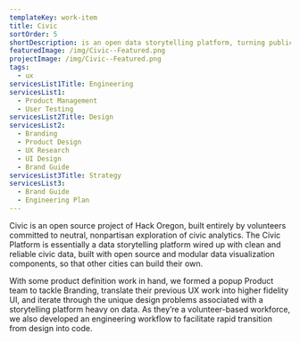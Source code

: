 ```yaml
---
templateKey: work-item
title: Civic
sortOrder: 5
shortDescription: is an open data storytelling platform, turning public information into public knowledge.
featuredImage: /img/Civic--Featured.png
projectImage: /img/Civic--Featured.png
tags:
  - ux
servicesList1Title: Engineering
servicesList1:
  - Product Management
  - User Testing
servicesList2Title: Design
servicesList2:
  - Branding
  - Product Design
  - UX Research
  - UI Design
  - Brand Guide
servicesList3Title: Strategy
servicesList3:
  - Brand Guide
  - Engineering Plan
---
```


Civic is an open source project of Hack Oregon, built entirely by volunteers committed to neutral, nonpartisan exploration of civic analytics. The Civic Platform is essentially a data storytelling platform wired up with clean and reliable civic data, built with open source and modular data visualization components, so that other cities can build their own.

With some product definition work in hand, we formed a popup Product team to tackle Branding, translate their previous UX work into higher fidelity UI, and iterate through the unique design problems associated with a storytelling platform heavy on data. As they’re a volunteer-based workforce, we also developed an engineering workflow to facilitate rapid transition from design into code.
